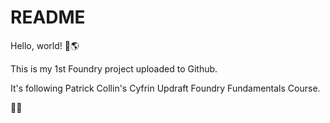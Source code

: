 # README

Hello, world! 👋🌎

This is my 1st Foundry project uploaded to Github.

It's following Patrick Collin's Cyfrin Updraft Foundry Fundamentals Course.

🫡🐸
